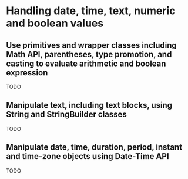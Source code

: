# Handling date, time, text, numeric and boolean values

## Use primitives and wrapper classes including Math API, parentheses, type promotion, and casting to evaluate arithmetic and boolean expression

TODO

## Manipulate text, including text blocks, using String and StringBuilder classes

TODO

## Manipulate date, time, duration, period, instant and time-zone objects using Date-Time API 

TODO